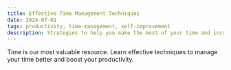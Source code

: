 ```yaml
---
title: Effective Time Management Techniques
date: 2024-07-01
tags: productivity, time-management, self-improvement
description: Strategies to help you make the most of your time and increase productivity
---
```


Time is our most valuable resource. Learn effective techniques to manage your time better and boost your productivity.

